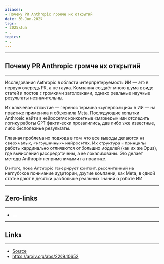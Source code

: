 ```yaml
---
aliases: 
- Почему PR Anthropic громче их открытий 
date: 30-Jun-2025
tags:
- 2025/Jun
- .
topics:
- .
---
```

-----
##  Почему PR Anthropic громче их открытий 
-----
Исследования Anthropic в области интерпретируемости ИИ — это в первую очередь PR, а не наука. Компания создаёт много шума в виде статей и постов с громкими заголовками, однако реальные научные результаты незначительны.

Их ключевое открытие — перенос термина «суперпозиция» в ИИ — на практике применила и объяснила Meta. Последующие попытки Anthropic найти в нейросетях конкретные «маркеры» или отследить логику работы GPT фактически провалились, дав либо уже известные, либо бесполезные результаты.

Главная проблема их подхода в том, что все выводы делаются на сверхмалых, «игрушечных» нейросетях. Их структура и принципы работы кардинально отличаются от больших моделей (как их же Opus), где вычисления рассредоточены, а не локализованы. Это делает методы Anthropic неприменимыми на практике.

В итоге, пока Anthropic генерирует контент, рассчитанный на неглубокое понимание аудитории, другие компании, как Meta, в одной статье дают в десятки раз больше реальных знаний о работе ИИ.

---
## Zero-links
---
- ....

---
## Links
---
- [Source](https://t.me/turboproject/1747)
- https://arxiv.org/abs/2209.10652
